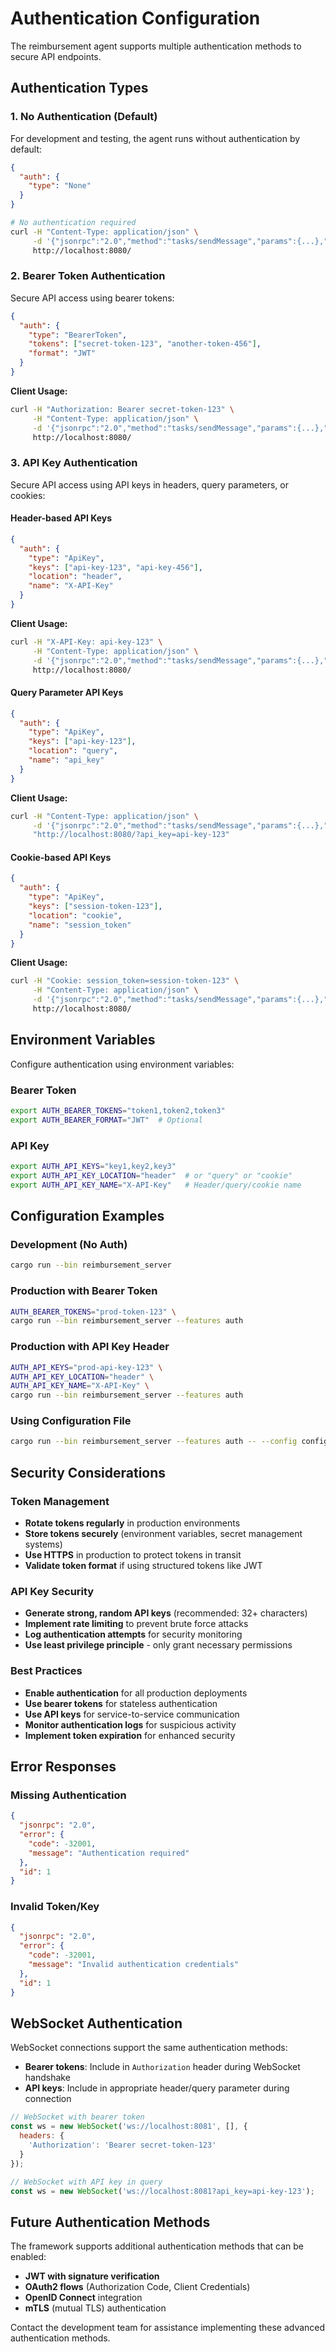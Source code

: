 # Authentication Configuration

The reimbursement agent supports multiple authentication methods to secure API endpoints.

## Authentication Types

### 1. No Authentication (Default)

For development and testing, the agent runs without authentication by default:

```json
{
  "auth": {
    "type": "None"
  }
}
```

```bash
# No authentication required
curl -H "Content-Type: application/json" \
     -d '{"jsonrpc":"2.0","method":"tasks/sendMessage","params":{...},"id":1}' \
     http://localhost:8080/
```

### 2. Bearer Token Authentication

Secure API access using bearer tokens:

```json
{
  "auth": {
    "type": "BearerToken",
    "tokens": ["secret-token-123", "another-token-456"],
    "format": "JWT"
  }
}
```

**Client Usage:**
```bash
curl -H "Authorization: Bearer secret-token-123" \
     -H "Content-Type: application/json" \
     -d '{"jsonrpc":"2.0","method":"tasks/sendMessage","params":{...},"id":1}' \
     http://localhost:8080/
```

### 3. API Key Authentication

Secure API access using API keys in headers, query parameters, or cookies:

#### Header-based API Keys
```json
{
  "auth": {
    "type": "ApiKey",
    "keys": ["api-key-123", "api-key-456"],
    "location": "header",
    "name": "X-API-Key"
  }
}
```

**Client Usage:**
```bash
curl -H "X-API-Key: api-key-123" \
     -H "Content-Type: application/json" \
     -d '{"jsonrpc":"2.0","method":"tasks/sendMessage","params":{...},"id":1}' \
     http://localhost:8080/
```

#### Query Parameter API Keys
```json
{
  "auth": {
    "type": "ApiKey",
    "keys": ["api-key-123"],
    "location": "query",
    "name": "api_key"
  }
}
```

**Client Usage:**
```bash
curl -H "Content-Type: application/json" \
     -d '{"jsonrpc":"2.0","method":"tasks/sendMessage","params":{...},"id":1}' \
     "http://localhost:8080/?api_key=api-key-123"
```

#### Cookie-based API Keys
```json
{
  "auth": {
    "type": "ApiKey",
    "keys": ["session-token-123"],
    "location": "cookie",
    "name": "session_token"
  }
}
```

**Client Usage:**
```bash
curl -H "Cookie: session_token=session-token-123" \
     -H "Content-Type: application/json" \
     -d '{"jsonrpc":"2.0","method":"tasks/sendMessage","params":{...},"id":1}' \
     http://localhost:8080/
```

## Environment Variables

Configure authentication using environment variables:

### Bearer Token
```bash
export AUTH_BEARER_TOKENS="token1,token2,token3"
export AUTH_BEARER_FORMAT="JWT"  # Optional
```

### API Key
```bash
export AUTH_API_KEYS="key1,key2,key3"
export AUTH_API_KEY_LOCATION="header"  # or "query" or "cookie"
export AUTH_API_KEY_NAME="X-API-Key"   # Header/query/cookie name
```

## Configuration Examples

### Development (No Auth)
```bash
cargo run --bin reimbursement_server
```

### Production with Bearer Token
```bash
AUTH_BEARER_TOKENS="prod-token-123" \
cargo run --bin reimbursement_server --features auth
```

### Production with API Key Header
```bash
AUTH_API_KEYS="prod-api-key-123" \
AUTH_API_KEY_LOCATION="header" \
AUTH_API_KEY_NAME="X-API-Key" \
cargo run --bin reimbursement_server --features auth
```

### Using Configuration File
```bash
cargo run --bin reimbursement_server --features auth -- --config config.auth.example.json
```

## Security Considerations

### Token Management
- **Rotate tokens regularly** in production environments
- **Store tokens securely** (environment variables, secret management systems)
- **Use HTTPS** in production to protect tokens in transit
- **Validate token format** if using structured tokens like JWT

### API Key Security
- **Generate strong, random API keys** (recommended: 32+ characters)
- **Implement rate limiting** to prevent brute force attacks
- **Log authentication attempts** for security monitoring
- **Use least privilege principle** - only grant necessary permissions

### Best Practices
- **Enable authentication** for all production deployments
- **Use bearer tokens** for stateless authentication
- **Use API keys** for service-to-service communication
- **Monitor authentication logs** for suspicious activity
- **Implement token expiration** for enhanced security

## Error Responses

### Missing Authentication
```json
{
  "jsonrpc": "2.0",
  "error": {
    "code": -32001,
    "message": "Authentication required"
  },
  "id": 1
}
```

### Invalid Token/Key
```json
{
  "jsonrpc": "2.0",
  "error": {
    "code": -32001,
    "message": "Invalid authentication credentials"
  },
  "id": 1
}
```

## WebSocket Authentication

WebSocket connections support the same authentication methods:

- **Bearer tokens**: Include in `Authorization` header during WebSocket handshake
- **API keys**: Include in appropriate header/query parameter during connection

```javascript
// WebSocket with bearer token
const ws = new WebSocket('ws://localhost:8081', [], {
  headers: {
    'Authorization': 'Bearer secret-token-123'
  }
});

// WebSocket with API key in query
const ws = new WebSocket('ws://localhost:8081?api_key=api-key-123');
```

## Future Authentication Methods

The framework supports additional authentication methods that can be enabled:

- **JWT with signature verification**
- **OAuth2 flows** (Authorization Code, Client Credentials)
- **OpenID Connect** integration
- **mTLS** (mutual TLS) authentication

Contact the development team for assistance implementing these advanced authentication methods.